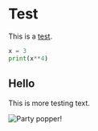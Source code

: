 # Test

This is a [test](https://github.com).

```python
x = 3
print(x**4)
```

## Hello

This is more testing text.

![Party popper!](/the-greatest-wiki/docs/images/party-popper.png)
